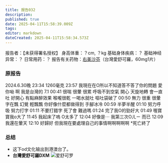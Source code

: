 ```yaml
---
title: 报告032
description: 
published: true
date: 2025-04-11T15:58:39.009Z
tags: 
editor: markdown
dateCreated: 2025-04-11T15:58:34.573Z
---
```


﻿报告者：【未获得署名授权】
身高体重：？cm, ？kg
基础身体疾病：？
基础神经异常：？
日常用药：？
报告有关药物：[右美沙芬](/DXM/)（台灣愛舒可羅，60mg1片）

### 原报告
2024.6.30晚
23:34 1260毫克
23:57 我現在在O所以不知道答不答了你的問題 愛你呦 啊 我是台灣的
7.1 00:41 很喘 很暈 很累 呼吸不到空氣 開心 天旋地轉 會一直吐 好開心 有點麻醉效果 喉嚨很乾 一喝水就吐 嘔吐袋破了
00:50 無力 很重 很暈 字在飄 幻覺 輕飄飄 你好像什麼都做得到 手腳冰冷
00:59 半夢半醒
01:10 努力呼吸 努力打字
01:11 不要打錯字 死了會 難過嗎
01:24 完了我O的勁好大
01:49 喔寶寶我o大了
11:45 我起床了嗚 O太多了
12:04 好像是⋯ 我第三次Oㄦㄧ 而已
12:09 我還在暈天
12:10 好歸好 但我現在要處理自己的事情啊啊啊啊啊 *死亡終了

### 总结
- 这下od文化输出到港澳台了。
- **台灣愛舒可羅DXM** ![爱舒可罗](./imgs/RP32插图.jpeg)
